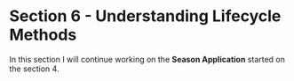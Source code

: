 # Section 6 - Understanding Lifecycle Methods

In this section I will continue working on the **Season Application** started on the section 4.